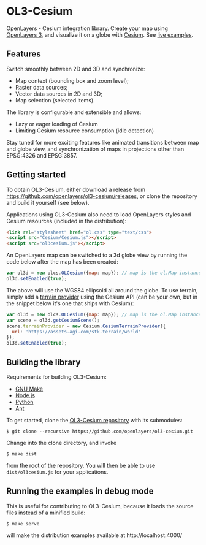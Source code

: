 OL3-Cesium
==========

OpenLayers - Cesium integration library. Create your map using [OpenLayers 3](http://openlayers.org/), and visualize it on a globe with [Cesium](http://cesiumjs.org).
See [live examples](http://openlayers.org/ol3-cesium/examples/).

Features
--------
Switch smoothly between 2D and 3D and synchronize:

- Map context (bounding box and zoom level);
- Raster data sources;
- Vector data sources in 2D and 3D;
- Map selection (selected items).

The library is configurable and extensible and allows:

- Lazy or eager loading of Cesium
- Limiting Cesium resource consumption (idle detection)

Stay tuned for more exciting features like animated transitions between map and globe view, and synchronization of maps in projections other than EPSG:4326 and EPSG:3857.

Getting started
---------------

To obtain OL3-Cesium, either download a release from https://github.com/openlayers/ol3-cesium/releases, or clone the repository and build it yourself (see below).

Applications using OL3-Cesium also need to load OpenLayers styles and Cesium resources (included in the distribution):
```html
<link rel="stylesheet" href="ol.css" type="text/css">
<script src="Cesium/Cesium.js"></script>
<script src="ol3cesium.js"></script>
```

An OpenLayers map can be switched to a 3d globe view by running the code below after the map has been created:
```js
var ol3d = new olcs.OLCesium({map: map}); // map is the ol.Map instance
ol3d.setEnabled(true);
```

The above will use the WGS84 ellipsoid all around the globe. To use terrain, simply add a [terrain provider](http://cesiumjs.org/Cesium/Build/Documentation/TerrainProvider.html) using the Cesium API (can be your own, but in the snippet below it's one that ships with Cesium):
```js
var ol3d = new olcs.OLCesium({map: map}); // map is the ol.Map instance
var scene = ol3d.getCesiumScene();
scene.terrainProvider = new Cesium.CesiumTerrainProvider({
  url: 'https://assets.agi.com/stk-terrain/world'
});
ol3d.setEnabled(true);
```

Building the library
--------------------

Requirements for building OL3-Cesium:

* [GNU Make](http://www.gnu.org/software/make/)
* [Node.js](http://nodejs.org/)
* [Python](http://python.org/)
* [Ant](http://ant.apache.org/)

To get started, clone the [OL3-Cesium repository](https://github.com/openlayers/ol3-cesium) with its submodules:

    $ git clone --recursive https://github.com/openlayers/ol3-cesium.git
    
Change into the clone directory, and invoke

    $ make dist

from the root of the repository. You will then be able to use `dist/ol3cesium.js` for your applications.

Running the examples in debug mode
----------------------------------

This is useful for contributing to OL3-Cesium, because it loads the
source files instead of a minified build:

    $ make serve

will make the distribution examples available at http://localhost:4000/
